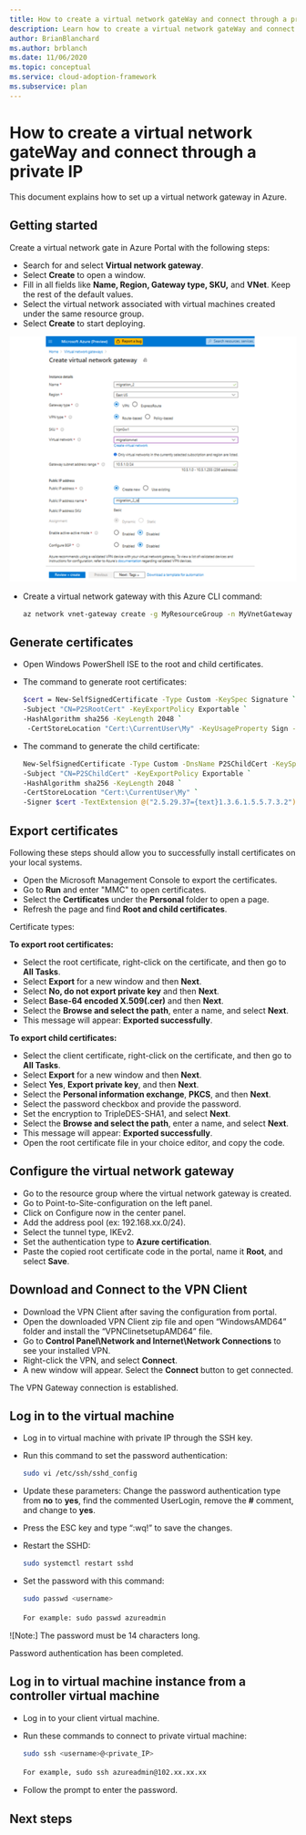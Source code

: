 ```yaml
---
title: How to create a virtual network gateWay and connect through a private IP
description: Learn how to create a virtual network gateWay and connect through a private IP.
author: BrianBlanchard
ms.author: brblanch
ms.date: 11/06/2020
ms.topic: conceptual
ms.service: cloud-adoption-framework
ms.subservice: plan
---
```


# How to create a virtual network gateWay and connect through a private IP

This document explains how to set up a virtual network gateway in Azure.

## Getting started

Create a virtual network gate in Azure Portal with the following steps:

- Search for and select **Virtual network gateway**.
- Select **Create** to open a window.
- Fill in all fields like **Name, Region, Gateway type, SKU,** and **VNet**. Keep the rest of the default values.
- Select the virtual network associated with virtual machines created under the same resource group.
- Select **Create** to start deploying.

![Creating a virtual network gateway.](images/vpn-gateway.png)
		
- Create a virtual network gateway with this Azure CLI command:

	```bash
	az network vnet-gateway create -g MyResourceGroup -n MyVnetGateway --public-ip-address MyGatewayIp --vnet MyVnet --gateway-type Vpn --sku VpnGw1 --vpn-type RouteBased --no-wait
	```

## Generate certificates

- Open Windows PowerShell ISE to the root and child certificates.

- The command to generate root certificates:

  ```bash
  $cert = New-SelfSignedCertificate -Type Custom -KeySpec Signature `
  -Subject "CN=P2SRootCert" -KeyExportPolicy Exportable `
  -HashAlgorithm sha256 -KeyLength 2048 `
   -CertStoreLocation "Cert:\CurrentUser\My" -KeyUsageProperty Sign -KeyUsage CertSign
  ```

- The command to generate the child certificate:

  ```bash
  New-SelfSignedCertificate -Type Custom -DnsName P2SChildCert -KeySpec Signature `
  -Subject "CN=P2SChildCert" -KeyExportPolicy Exportable `
  -HashAlgorithm sha256 -KeyLength 2048 `
  -CertStoreLocation "Cert:\CurrentUser\My" `
  -Signer $cert -TextExtension @("2.5.29.37={text}1.3.6.1.5.5.7.3.2")
  ```

## Export certificates

Following these steps should allow you to successfully install certificates on your local systems.

- Open the Microsoft Management Console to export the certificates.
- Go to **Run** and enter "MMC" to open certificates.
- Select the **Certificates** under the **Personal** folder to open a page.
- Refresh the page and find **Root and child certificates**.

Certificate types:

**To export root certificates:**

- Select the root certificate, right-click on the certificate, and then go to **All Tasks**.
- Select **Export** for a new window and then **Next**.
- Select **No, do not export private key** and then **Next**.
- Select **Base-64 encoded X.509(.cer)** and then **Next**.
- Select the **Browse and select the path**, enter a name, and select **Next**. 
- This message will appear: **Exported successfully**.
    
**To export child certificates:**

- Select the client certificate, right-click on the certificate, and then go to **All Tasks**.
- Select **Export** for a new window and then **Next**.
- Select **Yes**, **Export private key**, and then **Next**.
- Select the **Personal information exchange**, **PKCS**, and then **Next**.
- Select the password checkbox and provide the password.
- Set the encryption to TripleDES-SHA1, and select **Next**.
- Select the **Browse and select the path**, enter a name, and select **Next**.
- This message will appear: **Exported successfully**.
- Open the root certificate file in your choice editor, and copy the code.

## Configure the virtual network gateway

- Go to the resource group where the virtual network gateway is created.
- Go to Point-to-Site-configuration on the left panel.
- Click on Configure now in the center panel.
- Add the address pool (ex: 192.168.xx.0/24).
- Select the tunnel type, IKEv2.
- Set the authentication type to **Azure certification**.
- Paste the copied root certificate code in the portal, name it **Root**, and select **Save**.

## Download and Connect to the VPN Client

- Download the VPN Client after saving the configuration from portal.
- Open the downloaded VPN Client zip file and open “WindowsAMD64” folder and install the “VPNClinetsetupAMD64” file.
- Go to **Control Panel\Network and Internet\Network Connections** to see your installed VPN.
- Right-click the VPN, and select **Connect**.
- A new window will appear. Select the **Connect** button to get connected.

The VPN Gateway connection is established.

## Log in to the virtual machine

- Log in to virtual machine with private IP through the SSH key.

- Run this command to set the password authentication:

  ```bash
  sudo vi /etc/ssh/sshd_config
  ```

- Update these parameters: Change the password authentication type from **no** to **yes**, find the commented UserLogin, remove the **#** comment, and change to **yes**.
  
- Press the ESC key and type “:wq!” to save the changes.

- Restart the SSHD:

  ```bash
  sudo systemctl restart sshd
  ```

- Set the password with this command:

  ```bash
  sudo passwd <username>

  For example: sudo passwd azureadmin

![Note:] The password must be 14 characters long. 

Password authentication has been completed.

## Log in to virtual machine instance from a controller virtual machine

- Log in to your client virtual machine.

- Run these commands to connect to private virtual machine:

  ```bash
  sudo ssh <username>@<private_IP>

  For example, sudo ssh azureadmin@102.xx.xx.xx

- Follow the prompt to enter the password.

## Next steps
